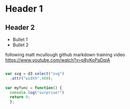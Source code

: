 # Header 1

## Header 2

* Bullet 1
* Bullet 2

following matt mcullough github markdown training video https://www.youtube.com/watch?v=p8yKoPaDqiA
```javascript

var svg = d3.select("svg")
  .attr("width",400);
  
var myfunc = function() {
  console.log("surprise!")
  return 0;
  };
```
